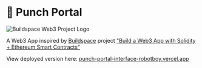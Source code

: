 # 👊 Punch Portal

![Buildspace Web3 Project Logo](https://github.com/robotboy/punch-portal-interface/blob/d88150cd9af545120da858989d4c2f2710cb0ada/images/eth_course.png?raw=true)

A Web3 App inspired by [Buildspace](https://buildspace.so) project ["Build a Web3 App with Solidity + Ethereum Smart Contracts"](https://app.buildspace.so/projects/CO02cf0f1c-f996-4f50-9669-cf945ca3fb0b)

View deployed version here: [punch-portal-interface-robotboy.vercel.app](https://punch-portal-interface-robotboy.vercel.app/)
